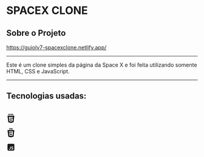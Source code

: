 <h1>SPACEX CLONE</h1>

<h2>Sobre o Projeto</h2>

<a href="https://guiolv7-spacexclone.netlify.app/">https://guiolv7-spacexclone.netlify.app/</a><hr>

Este é um clone simples da página da Space X e foi feita utilizando somente HTML, CSS e JavaScript.<hr>

<h2>Tecnologias usadas:</h2><br>
<svg xmlns="http://www.w3.org/2000/svg" width="24" height="24" viewBox="0 0 24 24"><g fill="none"><g fill="currentColor" clip-path="url(#akarIconsHtmlFill0)"><path d="M5.08 0h1.082v1.069h.99V0h1.082v3.236H7.152V2.153h-.99v1.083H5.081V0Zm4.576 1.073h-.952V0h2.987v1.073h-.953v2.163H9.656V1.073ZM12.165 0h1.128l.694 1.137L14.68 0h1.128v3.236h-1.077V1.632l-.744 1.151h-.019l-.745-1.15v1.603h-1.058V0Zm4.181 0h1.083v2.167h1.52v1.07h-2.603V0Z"/><path fill-rule="evenodd" d="M5.046 22.072L3 4.717h18L18.953 22.07L11.99 24l-6.944-1.928Zm4.137-9.5l-.194-2.18h8.145l.19-2.128H6.664l.574 6.437h7.377l-.247 2.76l-2.374.642h-.002l-2.37-.64l-.152-1.697H7.332l.298 3.342l4.36 1.21l4.367-1.21l.532-5.964l.052-.571H9.183Z" clip-rule="evenodd"/></g><defs><clipPath id="akarIconsHtmlFill0"><path fill="#fff" d="M0 0h24v24H0z"/></clipPath></defs></g></svg>

<svg xmlns="http://www.w3.org/2000/svg" width="24" height="24" viewBox="0 0 24 24"><path fill="currentColor" d="M7.502 0h2.578v1.078h-1.5v1.078h1.5v1.078H7.502V0Zm3.093 0h2.579v.938h-1.5v.187h1.5v2.156h-2.579v-.984h1.5v-.188h-1.5V0Zm3.095 0h2.577v.938h-1.5v.187h1.5v2.156H13.69v-.984h1.5v-.188h-1.5V0Z"/><path fill="currentColor" fill-rule="evenodd" d="m11.991 24l-6.944-1.928L3 4.717h18L18.954 22.07L11.991 24ZM7.047 12.573l.191 2.128h7.377l-.247 2.76l-2.374.642h-.002l-2.37-.64l-.152-1.697H7.333l.298 3.342l4.36 1.21l4.367-1.21l.532-5.964l.052-.571l.384-4.309H6.664l.194 2.129h8.136l-.194 2.18H7.047Z" clip-rule="evenodd"/></svg>

<svg xmlns="http://www.w3.org/2000/svg" width="24" height="24" viewBox="0 0 24 24"><path fill="currentColor" d="M6 3a3 3 0 0 0-3 3v12a3 3 0 0 0 3 3h12a3 3 0 0 0 3-3V6a3 3 0 0 0-3-3H6Zm7.334 13.055c.72.58 1.438.865 2.156.858c.44 0 .778-.08 1.012-.242a.75.75 0 0 0 .341-.66a.971.971 0 0 0-.34-.748c-.235-.205-.679-.41-1.332-.616c-.784-.227-1.39-.52-1.815-.88c-.418-.36-.63-.862-.638-1.507c0-.609.264-1.118.792-1.529c.514-.41 1.17-.616 1.97-.616c1.114 0 2.009.271 2.683.814l-.77 1.199a2.597 2.597 0 0 0-.935-.462a3.211 3.211 0 0 0-.946-.165c-.38 0-.685.07-.913.209c-.227.14-.34.323-.34.55c0 .25.139.462.417.638c.28.169.756.356 1.43.561c.814.242 1.394.565 1.738.968c.345.403.517.917.517 1.54c0 .638-.245 1.188-.737 1.65c-.484.455-1.188.693-2.112.715c-1.21 0-2.222-.363-3.036-1.089l.858-1.188Zm-5.53.638c.235.147.517.22.847.22c.345 0 .63-.099.858-.297c.227-.205.341-.561.341-1.067v-5.302h1.485v5.588c-.022.865-.271 1.489-.748 1.87a2.466 2.466 0 0 1-.891.484a3.296 3.296 0 0 1-.935.143c-.55 0-1.038-.095-1.463-.286c-.455-.205-.836-.568-1.144-1.089l1.034-.847c.19.257.396.451.616.583Z"/></svg>
